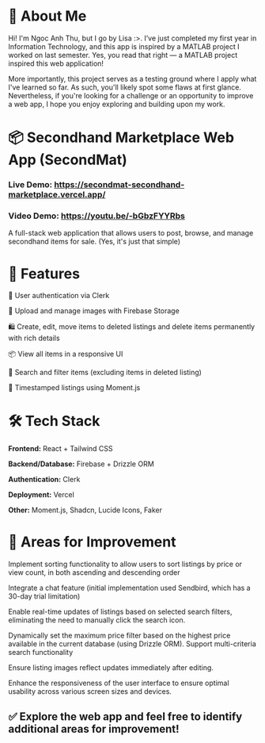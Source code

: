 # 👋 About Me

Hi! I'm Ngoc Anh Thu, but I go by Lisa :>. I’ve just completed my first year in Information Technology, and this app is inspired by a MATLAB project I worked on last semester. Yes, you read that right — a MATLAB project inspired this web application!

More importantly, this project serves as a testing ground where I apply what I've learned so far. As such, you'll likely spot some flaws at first glance. Nevertheless, if you're looking for a challenge or an opportunity to improve a web app, I hope you enjoy exploring and building upon my work.

# 📦 Secondhand Marketplace Web App (SecondMat)
### Live Demo: https://secondmat-secondhand-marketplace.vercel.app/
### Video Demo: https://youtu.be/-bGbzFYYRbs

A full-stack web application that allows users to post, browse, and manage secondhand items for sale. (Yes, it's just that simple)

# 🚀 Features
🔐 User authentication via Clerk

📸 Upload and manage images with Firebase Storage

🛍️ Create, edit, move items to deleted listings and delete items permanently with rich details

📦 View all items in a responsive UI

🔎 Search and filter items (excluding items in deleted listing)

📅 Timestamped listings using Moment.js

# 🛠️ Tech Stack
**Frontend:** React + Tailwind CSS

**Backend/Database:** Firebase + Drizzle ORM

**Authentication:** Clerk

**Deployment:** Vercel

**Other:** Moment.js, Shadcn, Lucide Icons, Faker

# 🚧 Areas for Improvement
Implement sorting functionality to allow users to sort listings by price or view count, in both ascending and descending order
   
Integrate a chat feature (initial implementation used Sendbird, which has a 30-day trial limitation)
   
Enable real-time updates of listings based on selected search filters, eliminating the need to manually click the search icon.
   
Dynamically set the maximum price filter based on the highest price available in the current database (using Drizzle ORM).
Support multi-criteria search functionality
 
Ensure listing images reflect updates immediately after editing.
    
Enhance the responsiveness of the user interface to ensure optimal usability across various screen sizes and devices.

## ✅ Explore the web app and feel free to identify additional areas for improvement!
